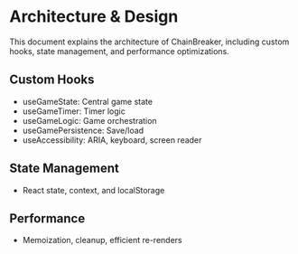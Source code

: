 # Architecture & Design

This document explains the architecture of ChainBreaker, including custom hooks, state management, and performance optimizations.

## Custom Hooks
- useGameState: Central game state
- useGameTimer: Timer logic
- useGameLogic: Game orchestration
- useGamePersistence: Save/load
- useAccessibility: ARIA, keyboard, screen reader

## State Management
- React state, context, and localStorage

## Performance
- Memoization, cleanup, efficient re-renders
